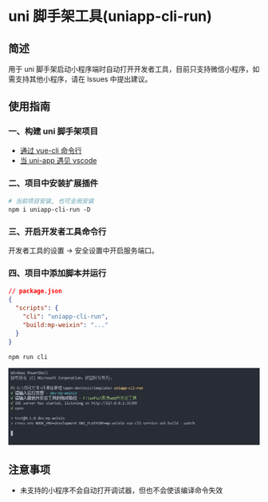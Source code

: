 # uni 脚手架工具(uniapp-cli-run)

## 简述

用于 uni 脚手架启动小程序端时自动打开开发者工具，目前只支持微信小程序，如需支持其他小程序，请在 lssues 中提出建议。

## 使用指南

### 一、构建 uni 脚手架项目

- [通过 vue-cli 命令行](https://uniapp.dcloud.io/quickstart?id=_2-%e9%80%9a%e8%bf%87vue-cli%e5%91%bd%e4%bb%a4%e8%a1%8c)
- [当 uni-app 遇见 vscode](https://ask.dcloud.net.cn/article/36286)

### 二、项目中安装扩展插件

~~~makefile
# 当前项目安装, 也可全局安装
npm i uniapp-cli-run -D
~~~

### 三、开启开发者工具命令行

开发者工具的设置 -> 安全设置中开启服务端口。

### 四、项目中添加脚本并运行

~~~json
// package.json
{
  "scripts": {
    "cli": "uniapp-cli-run",
    "build:mp-weixin": "..."
  }
}
~~~

~~~makefile
npm run cli
~~~

![运行展示](https://github.com/TuiMao233/uniapp-cli-run/blob/master/meta/images/script.png?raw=true)

## 注意事项

- 未支持的小程序不会自动打开调试器，但也不会使该编译命令失效

